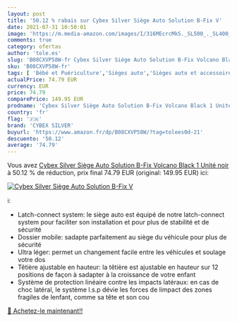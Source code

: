 ```yaml
---
layout: post
title: '50.12 % rabais sur Cybex Silver Siège Auto Solution B-Fix V'
date: 2021-07-31 10:50:01
image: 'https://m.media-amazon.com/images/I/316MEcrcMkS._SL500_._SL400_.jpg'
comments: true
category: ofertas
author: 'tole.es'
slug: 'B08CXVP58W-fr Cybex Silver Siège Auto Solution B-Fix Volcano Black 1...'
sku: 'B08CXVP58W-fr'
tags: [ 'Bébé et Puériculture','Sièges auto','Sièges auto et accessoires','cybex silver', ]
actualPrice: 74.79 EUR
currency: EUR
price: 74.79
comparePrice: 149.95 EUR
prodname: 'Cybex Silver Siège Auto Solution B-Fix Volcano Black 1 Unité  noir'
country: 'fr'
flag: '🇫🇷'
brand: 'CYBEX SILVER'
buyurl: 'https://www.amazon.fr/dp/B08CXVP58W/?tag=tolees0d-21'
descuento: '50.12'
average: '74.79'
---
```


Vous avez [Cybex Silver Siège Auto Solution B-Fix Volcano Black 1 Unité  noir](https://www.amazon.fr/dp/B08CXVP58W/?tag=tolees0d-21)  à  50.12 % de réduction, prix final  74.79 EUR (original: 149.95 EUR) ici:

[![Cybex Silver Siège Auto Solution B-Fix V](https://m.media-amazon.com/images/I/316MEcrcMkS._SL500_._SL400_.jpg)](https://www.amazon.fr/dp/B08CXVP58W/?tag=tolees0d-21)

ℹ️:

- Latch-connect system: le siège auto est équipé de notre latch-connect system pour faciliter son installation et pour plus de stabilité et de sécurité
- Dossier mobile: sadapte parfaitement au siège du véhicule pour plus de sécurité
- Ultra léger: permet un changement facile entre les véhicules et soulage votre dos
- Têtière ajustable en hauteur: la têtière est ajustable en hauteur sur 12 positions de façon à sadapter à la croissance de votre enfant
- Système de protection linéaire contre les impacts latéraux: en cas de choc latéral, le système l.s.p dévie les forces de limpact des zones fragiles de lenfant, comme sa tête et son cou

[🛒 Achetez-le maintenant!!](https://www.amazon.fr/dp/B08CXVP58W/?tag=tolees0d-21)
